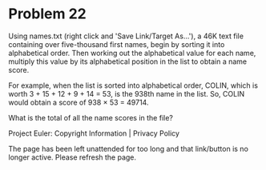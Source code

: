 #   Problem 22

   Using names.txt (right click and 'Save Link/Target As...'), a 46K text
   file containing over five-thousand first names, begin by sorting it into
   alphabetical order. Then working out the alphabetical value for each name,
   multiply this value by its alphabetical position in the list to obtain a
   name score.

   For example, when the list is sorted into alphabetical order, COLIN, which
   is worth 3 + 15 + 12 + 9 + 14 = 53, is the 938th name in the list. So,
   COLIN would obtain a score of 938 × 53 = 49714.

   What is the total of all the name scores in the file?

   Project Euler: Copyright Information | Privacy Policy

   The page has been left unattended for too long and that link/button is no
   longer active. Please refresh the page.

